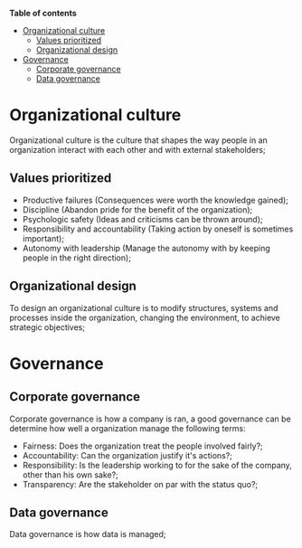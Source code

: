 **Table of contents**

- [Organizational culture](#organizational-culture)
  - [Values prioritized](#values-prioritized)
  - [Organizational design](#organizational-design)
- [Governance](#governance)
  - [Corporate governance](#corporate-governance)
  - [Data governance](#data-governance)


# Organizational culture

Organizational culture is the culture that shapes the way people in an organization interact with each other and with external stakeholders;

## Values prioritized

- Productive failures (Consequences were worth the knowledge gained);
- Discipline (Abandon pride for the benefit of the organization);
- Psychologic safety (Ideas and criticisms can be thrown around);
- Responsibility and accountability (Taking action by oneself is sometimes important);
- Autonomy with leadership (Manage the autonomy with by keeping people in the right direction);

## Organizational design

To design an organizational culture is to modify structures, systems and processes inside the organization, changing the environment, to achieve strategic objectives;

# Governance

## Corporate governance

Corporate governance is how a company is ran, a good governance can be determine how well a organization manage the following terms:

- Fairness: Does the organization treat the people involved fairly?;
- Accountability: Can the organization justify it's actions?;
- Responsibility: Is the leadership working to for the sake of the company, other than his own sake?;
- Transparency: Are the stakeholder on par with the status quo?;

## Data governance

Data governance is how data is managed;